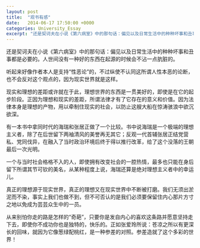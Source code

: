 ```yaml
---
layout: post
title:  "观书有感"
date:   2014-06-17 17:50:00 +0000
categories: University_Essay
excerpt: "还是契诃夫在小说《第六病室》中的那句话：偏见以及日常生活中的种种坏事和丑事都是必要的。人世间没有一种好的东西在起源的时候会不沾一点肮脏的"
---
```


还是契诃夫在小说《第六病室》中的那句话：偏见以及日常生活中的种种坏事和丑事都是必要的。人世间没有一种好的东西在起源的时候会不沾一点肮脏的。

听起来好像作者本人是支持“性恶论”的，不过纵使不认同这所谓人性本恶的论断，也不会反对这个观点的，因为现实世界就是这样。

现实和理想的差距或许就在于此，理想世界的东西是一贯美好的，即使是在它的起步阶段。正因为理想和现实的差距，所谓法律才有了它存在的意义和价值。因为法律本身是理想的产物，用以牵制住现实的社会，以防止这艘大船在惊涛骇浪中欲沉欲深。

有一本书中拿同时代的海瑞和张居正做了一个比较。书中说海瑞是一个极端的理想主义者，除了在后世留下两袖清风的美誉再无其它；反观一代首辅张居正结党营私、党同伐异，在融入了当时政治环境后终于得以推行改革，给了这个没落的王朝最后一次光明。

一个与当时社会格格不入的人，即使拥有改变社会的一腔热情，最多也只能在身后留下所谓其节可钦的美名，从某种程度上说，海瑞还算是绝对理想主义者中的幸运儿。

真正的理想源于现实世界，真正的理想又在现实世界中不断被打磨。我们无须出淤泥而不染，事实上我们也做不到，但不可否认的是我们必须要保留住内心那片方寸之地以免成为芸芸众生中的一员。

从来别怕你走的路是怎样的“奇葩”，只要你是发自内心的喜欢这条路并愿意坚持走下去，即使你不成功你也是独特的，快乐的。正如张爱玲所说：苍凉之所以有更深长的回味，就因为它像葱绿配桃红，是一种参差的对照。参差造就了这个多彩的世界！